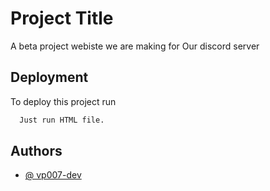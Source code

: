 
# Project Title

A beta project webiste we are making for Our discord server


## Deployment

To deploy this project run

```bash
  Just run HTML file.
```

  
## Authors

- [@ vp007-dev](https://github.com/vp007-dev)

  
